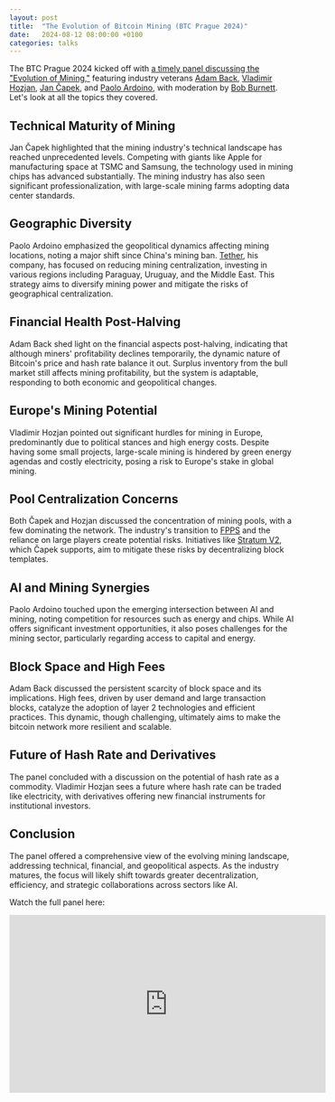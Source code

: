 ```yaml
---
layout: post
title:  "The Evolution of Bitcoin Mining (BTC Prague 2024)"
date:   2024-08-12 08:00:00 +0100
categories: talks 
---
```


The BTC Prague 2024 kicked off with [a timely panel discussing the "Evolution of Mining,"](https://www.youtube.com/watch?v=KSDEKiYuJUA) featuring industry veterans [Adam Back](https://x.com/adam3us), [Vladimir Hozjan](https://www.linkedin.com/in/vladimir-hozjan-584aa5238/), [Jan Čapek](https://x.com/janbraiins), and [Paolo Ardoino](https://x.com/paoloardoino), with moderation by [Bob Burnett](https://x.com/boomer_btc). Let's look at all the topics they covered.

## Technical Maturity of Mining
Jan Čapek highlighted that the mining industry's technical landscape has reached unprecedented levels. Competing with giants like Apple for manufacturing space at TSMC and Samsung, the technology used in mining chips has advanced substantially. The mining industry has also seen significant professionalization, with large-scale mining farms adopting data center standards.

## Geographic Diversity
Paolo Ardoino emphasized the geopolitical dynamics affecting mining locations, noting a major shift since China's mining ban. [Tether](https://tether.io/our-story/), his company, has focused on reducing mining centralization, investing in various regions including Paraguay, Uruguay, and the Middle East. This strategy aims to diversify mining power and mitigate the risks of geographical centralization.

## Financial Health Post-Halving
Adam Back shed light on the financial aspects post-halving, indicating that although miners' profitability declines temporarily, the dynamic nature of Bitcoin's price and hash rate balance it out. Surplus inventory from the bull market still affects mining profitability, but the system is adaptable, responding to both economic and geopolitical changes.

## Europe's Mining Potential
Vladimir Hozjan pointed out significant hurdles for mining in Europe, predominantly due to political stances and high energy costs. Despite having some small projects, large-scale mining is hindered by green energy agendas and costly electricity, posing a risk to Europe's stake in global mining.

## Pool Centralization Concerns
Both Čapek and Hozjan discussed the concentration of mining pools, with a few dominating the network. The industry's transition to [FPPS](https://braiins.com/blog/goodbye-luck-hello-consistency-big-news-from-braiins-pool) and the reliance on large players create potential risks. Initiatives like [Stratum V2](https://stratumprotocol.org/), which Čapek supports, aim to mitigate these risks by decentralizing block templates.

## AI and Mining Synergies
Paolo Ardoino touched upon the emerging intersection between AI and mining, noting competition for resources such as energy and chips. While AI offers significant investment opportunities, it also poses challenges for the mining sector, particularly regarding access to capital and energy.

## Block Space and High Fees
Adam Back discussed the persistent scarcity of block space and its implications. High fees, driven by user demand and large transaction blocks, catalyze the adoption of layer 2 technologies and efficient practices. This dynamic, though challenging, ultimately aims to make the bitcoin network more resilient and scalable.

## Future of Hash Rate and Derivatives
The panel concluded with a discussion on the potential of hash rate as a commodity. Vladimir Hozjan sees a future where hash rate can be traded like electricity, with derivatives offering new financial instruments for institutional investors.

## Conclusion
The panel offered a comprehensive view of the evolving mining landscape, addressing technical, financial, and geopolitical aspects. As the industry matures, the focus will likely shift towards greater decentralization, efficiency, and strategic collaborations across sectors like AI.

Watch the full panel here:

<iframe width="560" height="315" src="https://www.youtube.com/embed/KSDEKiYuJUA?si=jkXY3s1cc-Ekg3EB" title="YouTube video player" frameborder="0" allow="accelerometer; autoplay; clipboard-write; encrypted-media; gyroscope; picture-in-picture; web-share" referrerpolicy="strict-origin-when-cross-origin" allowfullscreen></iframe>